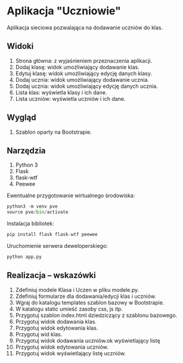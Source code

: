 # Aplikacja "Uczniowie"
Aplikacja sieciowa pozwalająca na dodawanie uczniów do klas.

## Widoki

1. Strona główna: z wyjaśnieniem przeznaczenia aplikacji.
2. Dodaj klasę: widok umożliwiający dodawanie klas.
3. Edytuj klasę: widok umożliwiający edycję danych klasy.
4. Dodaj ucznia: widok umożliwiający dodawanie ucznia.
5. Dodaj ucznia: widok umożliwiający edycję danych ucznia.
6. Lista klas: wyświetla klasy i ich dane.
7. Lista uczniów: wyświetla uczniów i ich dane.

## Wygląd

1. Szablon oparty na Bootstrapie.

## Narzędzia

1. Python 3
2. Flask
3. flask-wtf
4. Peewee

Ewentualne przygotowanie wirtualnego środowiska:

```python
python3 -m venv pve
source pve/bin/activate
```

Instalacja bibliotek:

```python
pip install flask flask-wtf peewee
```

Uruchomienie serwera deweloperskiego:

```python
python app.py
```

## Realizacja – wskazówki

1. Zdefiniuj modele Klasa i Uczen w pliku modele.py.
2. Zdefiniuj formularze dla dodawania/edycji klas i uczniów.
3. Wgraj do katalogu templates szablon bazowy w Bootstrapie.
4. W katalogu static umieść zasoby css, js itp.
5. Przygotuj szablon index.html dziedziczący z szablonu bazowego.
6. Przygotuj widok dodawania klas.
7. Przygotuj widok edytowania klas.
8. Przygotuj wid klas.
9. Przygotuj widok dodawania uczniów.ok wyświetlający listę
10. Przygotuj widok edytowania uczniów.
11. Przygotuj widok wyświetlający listę uczniów.

